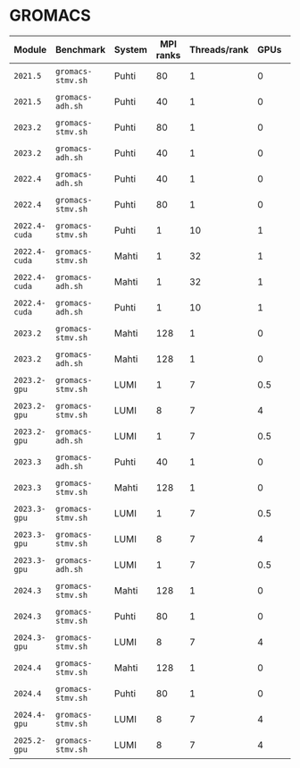 # GROMACS

| Module        | Benchmark         | System | MPI ranks | Threads/rank | GPUs | Performance (ns/day) | Date       |
|---------------|-------------------|--------|-----------|--------------|------|----------------------|------------|
| `2021.5`      | `gromacs-stmv.sh` | Puhti  | 80        | 1            | 0    | 3.627                | 2023-09-05 |
| `2021.5`      | `gromacs-adh.sh`  | Puhti  | 40        | 1            | 0    | 46.210               | 2023-09-05 |
| `2023.2`      | `gromacs-stmv.sh` | Puhti  | 80        | 1            | 0    | 3.871                | 2023-09-05 |
| `2023.2`      | `gromacs-adh.sh`  | Puhti  | 40        | 1            | 0    | 46.646               | 2023-09-05 |
| `2022.4`      | `gromacs-adh.sh`  | Puhti  | 40        | 1            | 0    | 46.385               | 2023-09-06 |
| `2022.4`      | `gromacs-stmv.sh` | Puhti  | 80        | 1            | 0    | 3.685                | 2023-09-06 |
| `2022.4-cuda` | `gromacs-stmv.sh` | Puhti  | 1         | 10           | 1    | 13.725               | 2023-09-13 |
| `2022.4-cuda` | `gromacs-stmv.sh` | Mahti  | 1         | 32           | 1    | 20.566               | 2023-09-14 |
| `2022.4-cuda` | `gromacs-adh.sh`  | Mahti  | 1         | 32           | 1    | 336.037              | 2023-09-14 |
| `2022.4-cuda` | `gromacs-adh.sh`  | Puhti  | 1         | 10           | 1    | 216.032              | 2023-09-14 |
| `2023.2`      | `gromacs-stmv.sh` | Mahti  | 128       | 1            | 0    | 9.588                | 2023-09-14 |
| `2023.2`      | `gromacs-adh.sh`  | Mahti  | 128       | 1            | 0    | 127.931              | 2023-09-14 |
| `2023.2-gpu`  | `gromacs-stmv.sh` | LUMI   | 1         | 7            | 0.5  | 15.564               | 2023-09-14 |
| `2023.2-gpu`  | `gromacs-stmv.sh` | LUMI   | 8         | 7            | 4    | 78.905               | 2023-09-14 |
| `2023.2-gpu`  | `gromacs-adh.sh`  | LUMI   | 1         | 7            | 0.5  | 234.541              | 2023-09-15 |
| `2023.3`      | `gromacs-adh.sh`  | Puhti  | 40        | 1            | 0    | 48.042               | 2023-11-14 |
| `2023.3`      | `gromacs-stmv.sh` | Mahti  | 128       | 1            | 0    | 9.475                | 2023-11-14 |
| `2023.3-gpu`  | `gromacs-stmv.sh` | LUMI   | 1         | 7            | 0.5  | 16.213               | 2023-11-17 |
| `2023.3-gpu`  | `gromacs-stmv.sh` | LUMI   | 8         | 7            | 4    | 78.376               | 2023-11-17 |
| `2023.3-gpu`  | `gromacs-adh.sh`  | LUMI   | 1         | 7            | 0.5  | 232.214              | 2023-11-17 |
| `2024.3`      | `gromacs-stmv.sh` | Mahti  | 128       | 1            | 0    | 9.744                | 2024-09-10 |
| `2024.3`      | `gromacs-stmv.sh` | Puhti  | 80        | 1            | 0    | 6.927                | 2024-09-10 |
| `2024.3-gpu`  | `gromacs-stmv.sh` | LUMI   | 8         | 7            | 4    | 105.015              | 2024-09-17 |
| `2024.4`      | `gromacs-stmv.sh` | Mahti  | 128       | 1            | 0    | 9.843                | 2024-11-07 |
| `2024.4`      | `gromacs-stmv.sh` | Puhti  | 80        | 1            | 0    | 6.927                | 2024-11-07 |
| `2024.4-gpu`  | `gromacs-stmv.sh` | LUMI   | 8         | 7            | 4    | 105.624              | 2024-11-07 |
| `2025.2-gpu`  | `gromacs-stmv.sh` | LUMI   | 8         | 7            | 4    | 109.791              | 2025-08-01 |
